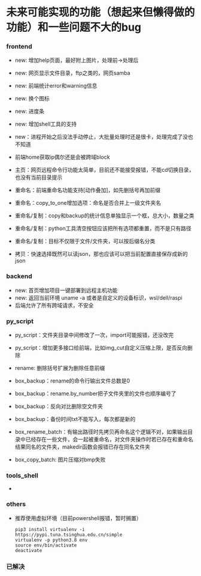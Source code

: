 # 未来可能实现的功能（想起来但懒得做的功能）和一些问题不大的bug

### frontend
- new: 增加help页面，最好附上图片，处理前->处理后
- new: 网页显示文件目录，ftp之类的，网页samba
- new: 前端统计error和warning信息
- new: 换个图标
- new: 进度条
- new: 增加shell工具的支持
- new：进程开始之后没法手动停止，大批量处理时还是很卡，处理完成了没也不知道
- 前端home获取ip偶尔还是会被跨域block


- 主页：网页远程命令行功能太简单，目前还不能接受报错，不能cd切换目录，也没有当前目录提示

- 重命名：前端重命名功能支持[动作叠加]，如先删括号再加前缀
- 重命名：copy_to_one增加选项：命名是否合并上一级文件夹名

- 重命名/复制：copy和backup的统计信息单独显示一个框，总大小，数量之类
- 重命名/复制：python工具清空按钮应该把所有选项都重置，而不是只有路径
- 重命名/复制：目标不仅限于文件/文件夹，可以按后缀名分类

- 拷贝：快速选择既然可以读json，那也应该可以把当前配置直接保存成新的json



### backend
- new: 首页增加项目一键部署到远程主机功能
- new: 返回当前环境 uname -a 或者是自定义的设备标识，wsl/dell/raspi
- 后端允许了所有跨域请求，不安全


### py_script
- py_script：文件夹目录中间修改了一次，import可能报错，还没改完
- py_script：增加更多接口给前端，比如img_cut自定义压缩上限，是否反向删除
- rename: 删除括号扩展为删除任意前缀
- box_backup：rename的命令行输出文件总数是0
- box_backup：rename.by_number把子文件夹里的文件也顺序编号了
- box_backup：反向对比删除空文件夹
- box_backup：备份时间txt不能写入，每次都是新的

- box_rename_batch：有输出路径时先拷贝再命名这个逻辑不对，如果输出目录中已经存在一些文件，会一起被重命名，对文件夹操作时若已存在和重命名结果同名的文件夹，makedir函数会报错已存在同名文件夹
- box_copy_batch: 图片压缩对bmp失败




### tools_shell
- 

### others
- 推荐使用虚拟环境（目前powershell报错，暂时搁置）
    ```
    pip3 install virtualenv -i  https://pypi.tuna.tsinghua.edu.cn/simple
    virtualenv -p python3.8 env 
    source env/bin/activate
    deactivate 
    ```


### 已解决




